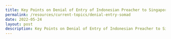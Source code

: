 ```yaml
---
title: Key Points on Denial of Entry of Indonesian Preacher to Singaporee
permalink: /resources/current-topics/denial-entry-somad
date: 2022-05-24
layout: post
description: Key Points on Denial of Entry of Indonesian Preacher to Singapore
---
```



